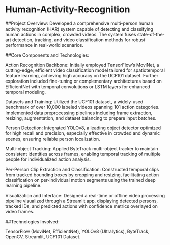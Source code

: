 # Human-Activity-Recognition

##Project Overview:
Developed a comprehensive multi-person human activity recognition (HAR) system capable of detecting and classifying human actions in complex, crowded videos. The system fuses state-of-the-art detection, tracking, and video classification methods for robust performance in real-world scenarios.

##Core Components and Technologies:

Action Recognition Backbone:
Initially employed TensorFlow’s MoviNet, a cutting-edge, efficient video classification model tailored for spatiotemporal feature learning, achieving high accuracy on the UCF101 dataset. Further exploration included fine-tuning or complementary architectures based on EfficientNet with temporal convolutions or LSTM layers for enhanced temporal modeling.

Datasets and Training:
Utilized the UCF101 dataset, a widely-used benchmark of over 10,000 labeled videos spanning 101 action categories. Implemented data preprocessing pipelines including frame extraction, resizing, augmentation, and dataset balancing to prepare input batches.

Person Detection:
Integrated YOLOv8, a leading object detector optimized for high recall and precision, especially effective in crowded and dynamic scenes, ensuring reliable person localization.

Multi-object Tracking:
Applied ByteTrack multi-object tracker to maintain consistent identities across frames, enabling temporal tracking of multiple people for individualized action analysis.

Per-Person Clip Extraction and Classification:
Constructed temporal clips from tracked bounding boxes by cropping and resizing, facilitating action classification on per-individual motion segments using the trained deep learning pipeline.

Visualization and Interface:
Designed a real-time or offline video processing pipeline visualized through a Streamlit app, displaying detected persons, tracked IDs, and predicted actions with confidence metrics overlayed on video frames.

##Technologies Involved:

TensorFlow (MoviNet, EfficientNet), YOLOv8 (Ultralytics), ByteTrack, OpenCV, Streamlit, UCF101 Dataset.
